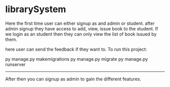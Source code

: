 # librarySystem

Here the first time user can either signup as and admin or student. after admin signup they have access to add, view, issue book to the student. If we login as an student then they can only view the list of book issued by them.

here user can send the feedback if they want to. 
To run this project: 

py manage.py makemigrations
py manage.py migrate
py manage.py runserver
_____________________________________________________________________________________________________________________________________

After then you can signup as admin to gain the different features. 
